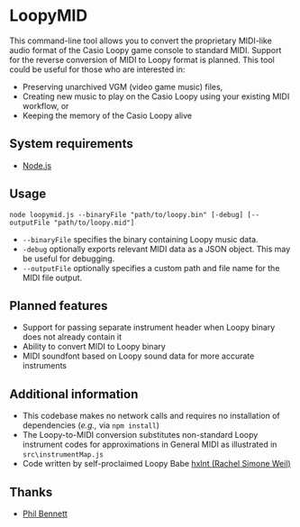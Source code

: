 # LoopyMID
This command-line tool allows you to convert the proprietary MIDI-like audio format of the Casio Loopy game console to standard MIDI. Support for the reverse conversion of MIDI to Loopy format is planned. This tool could be useful for those who are interested in:
 - Preserving unarchived VGM (video game music) files,
 - Creating new music to play on the Casio Loopy using your existing MIDI workflow, or
 - Keeping the memory of the Casio Loopy alive

## System requirements
 - [Node.js](https://nodejs.org/)

## Usage
```node loopymid.js --binaryFile "path/to/loopy.bin" [-debug] [--outputFile "path/to/loopy.mid"]```
 - `--binaryFile` specifies the binary containing Loopy music data.
 - `-debug` optionally exports relevant MIDI data as a JSON object. This may be useful for debugging.
 - `--outputFile` optionally specifies a custom path and file name for the MIDI file output.

## Planned features
 - Support for passing separate instrument header when Loopy binary does not already contain it
 - Ability to convert MIDI to Loopy binary
 - MIDI soundfont based on Loopy sound data for more accurate instruments

## Additional information
 - This codebase makes no network calls and requires no installation of dependencies (*e.g.,* via `npm install`)
 - The Loopy-to-MIDI conversion substitutes non-standard Loopy instrument codes for approximations in General MIDI as illustrated in `src\instrumentMap.js`
 - Code written by self-proclaimed Loopy Babe [hxlnt (Rachel Simone Weil)](https://github.com/hxlnt)

## Thanks
 - [Phil Bennett](https://github.com/philipjbennett/)
